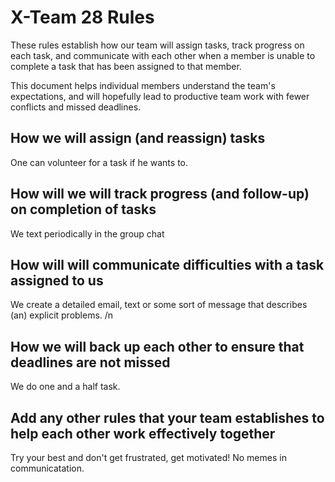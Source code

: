 # X-Team 28 Rules

These rules establish how our team will assign tasks,
track progress on each task, and communicate with each other 
when a member is unable to complete a task that has been assigned to that member.

This document helps individual members understand the team's expectations,
and will hopefully lead to productive team work with fewer conflicts
and missed deadlines.

## How we will assign (and reassign) tasks
One can volunteer for a task if he wants to.



## How will we will track progress (and follow-up) on completion of tasks
We text periodically in the group chat


## How will will communicate difficulties with a task assigned to us
We create a detailed email, text or some sort of message that describes (an) explicit problems. /n


## How we will back up each other to ensure that deadlines are not missed
We do one and a half task. 


## Add any other rules that your team establishes to help each other work effectively together
Try your best and don't get frustrated, get motivated!
No memes in communicatation.
